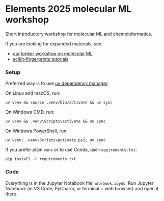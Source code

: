 # Elements 2025 molecular ML workshop

Short introductory workshop for molecular ML and chemoinformatics.

If you are looking for expanded materials, see:
- [our lonker workshop on molecular ML](https://github.com/j-adamczyk/molecular_ml_workshops)
- [scikit-fingerprints tutorials](https://scikit-fingerprints.readthedocs.io/latest/examples.html)

### Setup

Preferred way is to use [uv dependency manager](https://docs.astral.sh/uv/).

On Linux and macOS, run:
```commandline
uv venv && source .venv/bin/activate && uv sync
```

On Windows CMD, run:
```commandline
uv venv && .venv\Scripts\activate && uv sync
```

On Windows PowerShell, run:
```commandline
uv venv; .venv\Scripts\Activate.ps1; uv sync
```

If you prefer plain `venv` or to use Conda, use `requirements.txt`:
```commandline
pip install -r requirements.txt
```

### Code

Everything is in the Jupyter Notebook file `notebook.ipynb`. Run Jupyter Notebook
(in VS Code, PyCharm, or terminal + web browser) and open it there.
